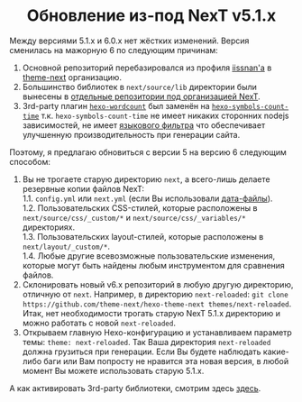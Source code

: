 <h1 align="center">Обновление из-под NexT v5.1.x</h1>

Между версиями 5.1.x и 6.0.x нет жёстких изменений. Версия сменилась на мажорную 6 по следующим причинам:

1. Основной репозиторий перебазировался из профиля [iissnan'а](https://github.com/iissnan/hexo-theme-next) в [theme-next](https://github.com/theme-next) организацию.
2. Большинство библиотек в `next/source/lib` директории были вынесены в [отдельные репозитории под организацией NexT](https://github.com/theme-next).
3. 3rd-party плагин [`hexo-wordcount`](https://github.com/willin/hexo-wordcount) был заменён на [`hexo-symbols-count-time`](https://github.com/theme-next/hexo-symbols-count-time) т.к. `hexo-symbols-count-time` не имеет никаких сторонних nodejs зависимостей, не имеет [языкового фильтра](https://github.com/willin/hexo-wordcount/issues/7) что обеспечивает улучшенную производительность при генерации сайта.

Поэтому, я предлагаю обновиться с версии 5 на версию 6 следующим способом:

1. Вы не трогаете старую директорию `next`, а всего-лишь делаете резервные копии файлов NexT:\
   1.1. `config.yml` или `next.yml` (если Вы использовали [дата-файлы](DATA-FILES.md)).\
   1.2. Пользовательских CSS-стилей, которые расположены в `next/source/css/_custom/*` и `next/source/css/_variables/*` директориях.\
   1.3. Пользовательских layout-стилей, которые расположены в `next/layout/_custom/*`.\
   1.4. Любые другие всевозможные пользовательские изменения, которые могут быть найдены любым инструментом для сравнения файлов.
2. Склонировать новый v6.x репозиторий в любую другую директорию, отличную от `next`. Например, в директорию `next-reloaded`: `git clone https://github.com/theme-next/hexo-theme-next themes/next-reloaded`. Итак, нет необходимости трогать старую NexT 5.1.x директорию и можно работать с новой `next-reloaded`.
3. Открываем главную Hexo-конфигурацию и устанавливаем параметр темы: `theme: next-reloaded`. Так Ваша директория `next-reloaded` должна грузиться при генерации. Если Вы будете наблюдать какие-либо баги или Вам попросту не нравится эта новая версия, в любой момент Вы можете использовать старую 5.1.x.

А как активировать 3rd-party библиотеки, смотрим здесь [здесь](https://github.com/theme-next/hexo-theme-next/blob/master/docs/ru/INSTALLATION.md#%D0%9F%D0%BB%D0%B0%D0%B3%D0%B8%D0%BD%D1%8B).
